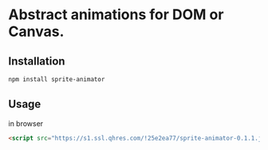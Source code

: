 # Abstract animations for DOM or Canvas.

## Installation

```bash
npm install sprite-animator
```

## Usage

in browser

```html
<script src="https://s1.ssl.qhres.com/!25e2ea77/sprite-animator-0.1.1.js"></script>
```
